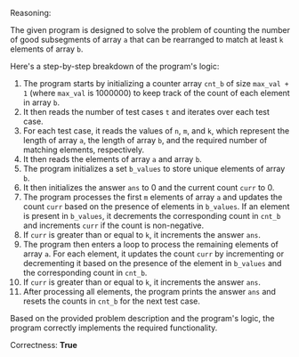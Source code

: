 Reasoning:

The given program is designed to solve the problem of counting the number of good subsegments of array `a` that can be rearranged to match at least `k` elements of array `b`.

Here's a step-by-step breakdown of the program's logic:

1.  The program starts by initializing a counter array `cnt_b` of size `max_val + 1` (where `max_val` is 1000000) to keep track of the count of each element in array `b`.
2.  It then reads the number of test cases `t` and iterates over each test case.
3.  For each test case, it reads the values of `n`, `m`, and `k`, which represent the length of array `a`, the length of array `b`, and the required number of matching elements, respectively.
4.  It then reads the elements of array `a` and array `b`.
5.  The program initializes a set `b_values` to store unique elements of array `b`.
6.  It then initializes the answer `ans` to 0 and the current count `curr` to 0.
7.  The program processes the first `m` elements of array `a` and updates the count `curr` based on the presence of elements in `b_values`. If an element is present in `b_values`, it decrements the corresponding count in `cnt_b` and increments `curr` if the count is non-negative.
8.  If `curr` is greater than or equal to `k`, it increments the answer `ans`.
9.  The program then enters a loop to process the remaining elements of array `a`. For each element, it updates the count `curr` by incrementing or decrementing it based on the presence of the element in `b_values` and the corresponding count in `cnt_b`.
10. If `curr` is greater than or equal to `k`, it increments the answer `ans`.
11. After processing all elements, the program prints the answer `ans` and resets the counts in `cnt_b` for the next test case.

Based on the provided problem description and the program's logic, the program correctly implements the required functionality.

Correctness: **True**